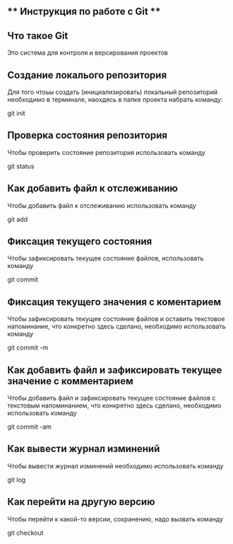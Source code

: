 ## ** Инструкция по работе с Git ** ##

## Что такое Git ##

Это система для контроля и версирования проектов

## Создание локалього репозитория

Для того чтоьы создать (инициализировать) локальный репозиторий необходимо в терминале, наохдясь в папке проекта набрать команду:

git init

## Проверка состояния репозитория

Чтобы проверить состояние репозитория использовать команду 

git status


## Как добавить файл к отслеживанию

Чтобы добавить файл к отслеживанию использовать команду

git add

## Фиксация текущего состояния

Чтобы зафиксировать текущее состояние файлов, использовать команду

git commit

## Фиксация текущего значения с коментарием 

Чтобы зафиксировать текущее состояние файлов и оставить текстовое напоминание, что конкретно здесь сделано, необходимо использовать команду

git commit -m

## Как добавить файл и зафиксировать текущее значение с комментарием

Чтобы добавить файл и зафиксировать текущее состояние файлов с текстовым напоминанием, что конкретно здесь сделано, необходимо использовать команду

git commit -am

## Как вывести журнал изминений ##

Чтобы вывести журнал изминений необходимо использовать команду

git log

##  Как перейти на другую версию ##

Чтобы перейти к какой-то версии, сохранению, надо
вызвать команду 

git checkout
